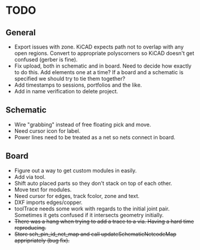 
# TODO

## General

* Export issues with zone.  KiCAD expects path not to overlap with any open regions.  Convert
  to appropriate polyscorners so KiCAD doesn't get confused (gerber is fine).
* Fix upload, both in schematic and in board.  Need to decide how exactly to do this.  Add elements
  one at a time?  If a board and a schematic is specified we should try to tie them together?
* Add timestamps to sessions, portfolios and the like.
* Add in name verification to delete project.


## Schematic

* Wire "grabbing" instead of free floating pick and move.
* Need cursor icon for label.
* Power lines need to be treated as a net so nets connect in board.

## Board

* Figure out a way to get custom modules in easily.
* Add via tool.
* Shift auto placed parts so they don't stack on top of each other.
* Move text for modules.
* Need cursor for edges, track fcolor, zone and text.
* DXF imports edges/copper.
* toolTrace needs some work with regards to the initial joint pair.  Sometimes it gets confused
  if it intersects geometry initially.
* ~~There was a hang when trying to add a trace to a via.  Having a hard time reproducing.~~
* ~~Store sch_pin_id_net_map and call updateSchematicNetcodeMap appripriately (bug fix).~~

